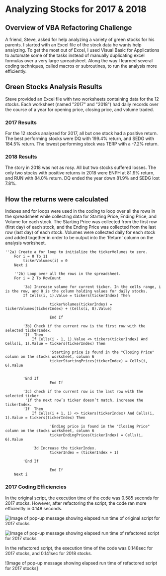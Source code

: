 # Analyzing Stocks for 2017 & 2018

## Overview of VBA Refactoring Challenge

A friend, Steve, asked for help analyzing a variety of green stocks for his parents. I started with an Excel file of the stock data he wants help analyzing. To get the most out of Excel, I used Visual Basic for Applications to automate some of the tasks instead of manually duplicating excel formulas over a very large spreadsheet. Along the way I learned several coding techniques, called macros or subroutines, to run the analysis more efficiently.

## Green Stocks Analysis Results

Steve provided an Excel file with two worksheets containing data for the 12 stocks. Each worksheet (named "2017" and "2018") had daily records over the course of a year for opening price, closing price, and volume traded.

### 2017 Results 

For the 12 stocks analyzed for 2017, all but one stock had a positive return. The best performing stocks were DQ with 199.4% return, and SEDG with 184.5% return. The lowest performing stock was TERP with a -7.2% return.

### 2018 Results

The story in 2018 was not as rosy. All but two stocks suffered losses. The only two stocks with positive returns in 2018 were ENPH at 81.9% return, and RUN with 84.0% return. DQ ended the year down 81.9% and SEDG lost 7.8%.

## How the returns were calculated
Indexes and for loops were used in the coding to loop over all the rows in the spreadsheet while collecting data for Starting Price, Ending Price, and Volume for each stock. The Starting Price was collected from the first row (first day) of each stock, and the Ending Price was collected from the last row (last day) of each stock. Volumes were collected daily for each stock and added together in order to be output into the 'Return' column on the analysis worksheet. 

```
''2a) Create a for loop to initialize the tickerVolumes to zero.
    For i = 0 To 11
        tickerVolumes(i) = 0
    Next i
        
    ''2b) Loop over all the rows in the spreadsheet.
    For i = 2 To RowCount
    
        '3a) Increase volume for current ticker. In the cells range, i is the row, and 8 is the column holding values for daily stocks.
        If Cells(i, 1).Value = tickers(tickerIndex) Then
            
                    tickerVolumes(tickerIndex) = tickerVolumes(tickerIndex) + (Cells(i, 8).Value)
                
                    End If
        
        '3b) Check if the current row is the first row with the selected tickerIndex.
        'If  Then
            If Cells(i - 1, 1).Value <> tickers(tickerIndex) And Cells(i, 1).Value = tickers(tickerIndex) Then
            
                    'Starting price is found in the "Closing Price" column on the stocks worksheet, column 6
                    tickerStartingPrices(tickerIndex) = Cells(i, 6).Value
                           
            
        'End If
                    End If
            
        '3c) check if the current row is the last row with the selected ticker
         'If the next row’s ticker doesn’t match, increase the tickerIndex.
        'If  Then
            If Cells(i + 1, 1) <> tickers(tickerIndex) And Cells(i, 1).Value = tickers(tickerIndex) Then
                    
                    'Ending price is found in the "Closing Price" column on the stocks worksheet, column 6
                    tickerEndingPrices(tickerIndex) = Cells(i, 6).Value

            '3d Increase the tickerIndex.
                    tickerIndex = (tickerIndex + 1)
            
        'End If
    
                    End If
    Next i
```

### 2017 Coding Efficiencies

In the original script, the execution time of the code was 0.585 seconds for 2017 stocks. However, after refactoring the script, the code ran more efficiently in 0.148 seconds. 

![Image of pop-up message showing elapsed run time of original script for 2017 stocks](https://github.com/EBolinVA/Module_2_VBA_Challenge/blob/main/Original_time_2017.png)

![Image of pop-up message showing elapsed run time of refactored script for 2017 stocks](https://github.com/EBolinVA/Module_2_VBA_Challenge/blob/main/VBA_Challenge_2017.png)


In the refactored script, the execution time of the code was 0.148sec for 2017 stocks, and 0.141sec for 2018 stocks.

![Image of pop-up message showing elapsed run time of refactored script for 2017 stocks]

